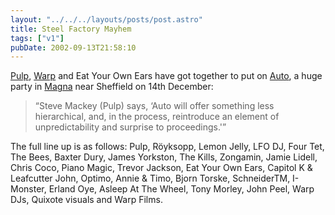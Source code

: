 ```yaml
---
layout: "../../../layouts/posts/post.astro"
title: Steel Factory Mayhem
tags: ["v1"]
pubDate: 2002-09-13T21:58:10
---
```


[Pulp][1], [Warp][2] and Eat Your Own Ears have got together to put on [Auto][3], a huge party in [Magna][4] near Sheffield on 14th December:

> &#8220;Steve Mackey (Pulp) says, &#8216;Auto will offer something less hierarchical, and, in the process, reintroduce an element of unpredictability and surprise to proceedings.'&#8221;

The full line up is as follows: Pulp, R&ouml;yksopp, Lemon Jelly, LFO DJ, Four Tet, The Bees, Baxter Dury, James Yorkston, The Kills, Zongamin, Jamie Lidell, Chris Coco, Piano Magic, Trevor Jackson, Eat Your Own Ears, Capitol K & Leafcutter John, Optimo, Annie & Timo, Bjorn Torske, SchneiderTM, I-Monster, Erland Oye, Asleep At The Wheel, Tony Morley, John Peel, Warp DJs, Quixote visuals and Warp Films.

[1]: http://www.pulponline.com/ "Pulp People: official Pulp website"
[2]: http://www.warprecords.com/ "Warp Records"
[3]: http://www.warprecords.com/news/?ti_id=495 "Warp Records: OVER SEVEN HOURS OF STEEL FACTORY MAYHEM"
[4]: http://www.magnatrust.org.uk/ "Magna Science & Adventure Centre - a converted steel works, or possibly a post-industrial Alton Towers?"
